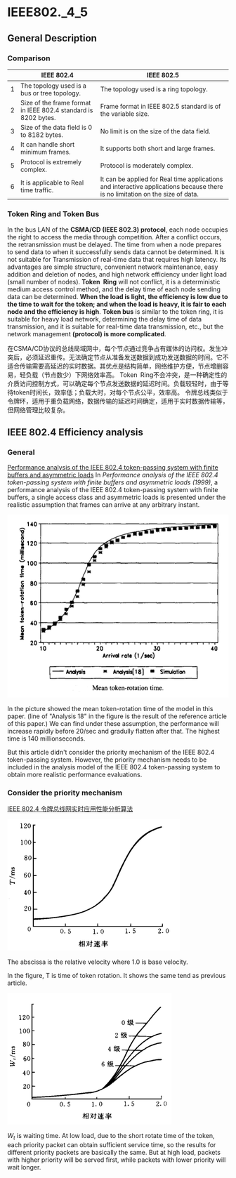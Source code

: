 # IEEE802._4_5


## General Description
### Comparison
|     | IEEE 802.4                                                     | IEEE 802.5                                                                                                                    |
| --- | -------------------------------------------------------------- | ----------------------------------------------------------------------------------------------------------------------------- |
| 1   | The topology used is a bus or tree topology.                   | The topology used is a ring topology.                                                                                         |
| 2   | Size of the frame format in IEEE 802.4 standard is 8202 bytes. | Frame format in IEEE 802.5 standard is of the variable size.                                                                  |
| 3   | Size of the data field is 0 to 8182 bytes.                     | No limit is on the size of the data field.                                                                                    |
| 4   | It can handle short minimum frames.                            | It supports both short and large frames.                                                                                      |
| 5   | Protocol is extremely complex.                                 | Protocol is moderately complex.                                                                                               |
| 6   | It is applicable to Real time traffic.                         | It can be applied for Real time applications and interactive applications because there is no limitation on the size of data. |

### Token Ring and Token Bus
In the bus LAN of the **CSMA/CD (IEEE 802.3) protocol**, each node occupies the right to access the media through competition. After a conflict occurs, the retransmission must be delayed. The time from when a node prepares to send data to when it successfully sends data cannot be determined. It is not suitable for Transmission of real-time data that requires high latency. Its advantages are simple structure, convenient network maintenance, easy addition and deletion of nodes, and high network efficiency under light load (small number of nodes). 
**Token Ring** will not conflict, it is a deterministic medium access control method, and the delay time of each node sending data can be determined. **When the load is light, the efficiency is low due to the time to wait for the token; and when the load is heavy, it is fair to each node and the efficiency is high**. 
**Token bus** is similar to the token ring, it is suitable for heavy load network, determining the delay time of data transmission, and it is suitable for real-time data transmission, etc., but the network management **(protocol) is more complicated**.

在CSMA/CD协议的总线局域网中，每个节点通过竞争占有媒体的访问权。发生冲突后，必须延迟重传。无法确定节点从准备发送数据到成功发送数据的时间。它不适合传输需要高延迟的实时数据。其优点是结构简单，网络维护方便，节点增删容易，轻负载（节点数少）下网络效率高。 Token Ring不会冲突，是一种确定性的介质访问控制方式，可以确定每个节点发送数据的延迟时间。负载较轻时，由于等待token时间长，效率低；负载大时，对每个节点公平，效率高。
令牌总线类似于令牌环，适用于重负载网络，数据传输的延迟时间确定，适用于实时数据传输等，但网络管理比较复杂。

## IEEE 802.4 Efficiency analysis

### General
[Performance analysis of the IEEE 802.4 token-passing system with finite buffers and asymmetric loads](https://www.sciencedirect.com/science/article/pii/S0140366498001200)
In *Performance analysis of the IEEE 802.4 token-passing system with finite buffers and asymmetric loads (1999)*, a performance analysis of the IEEE 802.4 token-passing system with finite buffers, a single access class and asymmetric loads is presented under the realistic assumption that frames can arrive at any arbitrary instant. 

![](_attachments/old/2022-10-28-21-37-06.png)

In the picture showed the mean token-rotation time of the model in this paper. (line of "Analysis 18" in the figure is the result of the reference article of this paper.) We can find under these assumption, the performance will increase rapidly before 20/sec and gradully flatten after that. The highest time is 140 millionseconds. 

But this article didn't consider the priority mechanism of the IEEE 802.4 token-passing system. However, the priority mechanism needs to be included in the analysis model of the IEEE 802.4 token-passing system to obtain more realistic performance evaluations.

### Consider the priority mechanism
[IEEE  802.4  令牌总线网实时应用性能分析算法](https://www.doc88.com/p-2394901303386.html)

![](_attachments/old/2022-10-28-23-58-52.png)

The abscissa is the relative velocity where 1.0 is base velocity. 

In the figure, T is time of token rotation. It shows the same tend as previous article. 

![](_attachments/old/2022-10-28-23-57-03.png)

$W_t$ is waiting time. At low load, due to the short rotate time of the token, each priority packet can obtain sufficient service time, so the results for different priority packets are basically the same. But at high load, packets with higher priority will be served first, while packets with lower priority will wait longer.

